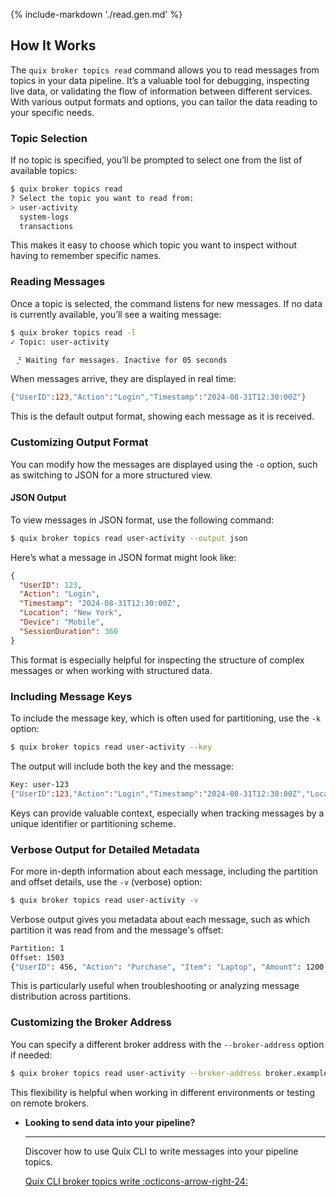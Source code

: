 {% include-markdown './read.gen.md' %}

## How It Works

The `quix broker topics read` command allows you to read messages from topics in your data pipeline. It’s a valuable tool for debugging, inspecting live data, or validating the flow of information between different services. With various output formats and options, you can tailor the data reading to your specific needs.

### Topic Selection

If no topic is specified, you’ll be prompted to select one from the list of available topics:

```bash
$ quix broker topics read
? Select the topic you want to read from:
> user-activity
  system-logs
  transactions
```

This makes it easy to choose which topic you want to inspect without having to remember specific names.

### Reading Messages

Once a topic is selected, the command listens for new messages. If no data is currently available, you’ll see a waiting message:

```bash
$ quix broker topics read -l
✓ Topic: user-activity

⠀⡘ Waiting for messages. Inactive for 05 seconds
```

When messages arrive, they are displayed in real time:

```bash
{"UserID":123,"Action":"Login","Timestamp":"2024-08-31T12:30:00Z"}
```

This is the default output format, showing each message as it is received.

### Customizing Output Format

You can modify how the messages are displayed using the `-o` option, such as switching to JSON for a more structured view.

#### JSON Output

To view messages in JSON format, use the following command:

```bash
$ quix broker topics read user-activity --output json
```

Here’s what a message in JSON format might look like:

```json
{
  "UserID": 123,
  "Action": "Login",
  "Timestamp": "2024-08-31T12:30:00Z",
  "Location": "New York",
  "Device": "Mobile",
  "SessionDuration": 360
}
```

This format is especially helpful for inspecting the structure of complex messages or when working with structured data.

### Including Message Keys

To include the message key, which is often used for partitioning, use the `-k` option:

```bash
$ quix broker topics read user-activity --key
```

The output will include both the key and the message:

```bash
Key: user-123
{"UserID":123,"Action":"Login","Timestamp":"2024-08-31T12:30:00Z","Location":"New York"}
```

Keys can provide valuable context, especially when tracking messages by a unique identifier or partitioning scheme.

### Verbose Output for Detailed Metadata

For more in-depth information about each message, including the partition and offset details, use the `-v` (verbose) option:

```bash
$ quix broker topics read user-activity -v
```

Verbose output gives you metadata about each message, such as which partition it was read from and the message's offset:

```bash
Partition: 1
Offset: 1503
{"UserID": 456, "Action": "Purchase", "Item": "Laptop", "Amount": 1200.00, "Timestamp": "2024-08-31T12:35:00Z"}
```

This is particularly useful when troubleshooting or analyzing message distribution across partitions.

### Customizing the Broker Address

You can specify a different broker address with the `--broker-address` option if needed:

```bash
$ quix broker topics read user-activity --broker-address broker.example.com:9092
```

This flexibility is helpful when working in different environments or testing on remote brokers.


<div class="grid cards" markdown>

- __Looking to send data into your pipeline?__

    ---

    Discover how to use Quix CLI to write messages into your pipeline topics.

    [Quix CLI broker topics write :octicons-arrow-right-24:](./write.md)

</div>